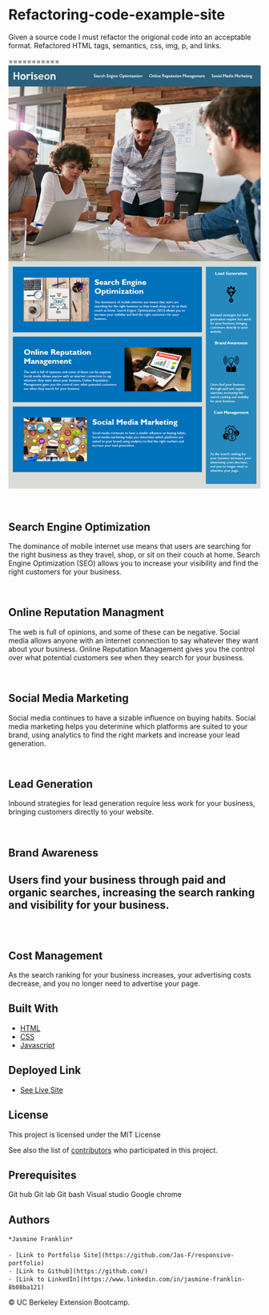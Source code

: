# Refactoring-code-example-site

Given a source code I must refactor the origional code into an acceptable format. Refactored HTML tags, semantics, css, img, p, and links.

===========
![Image](/assets/images/Screenshot.png)

<br>

<h2>Search Engine Optimization</h2>

<P> The dominance of mobile internet use means that users are searching for the right business as they travel, shop, or sit on their couch at home. Search Engine Optimization (SEO) allows you to increase your visibility and find the right customers for your business.
</p>

<br>

<h2> Online Reputation Managment</h2>

<p> The web is full of opinions, and some of these can be negative. Social media allows anyone with an internet connection to say whatever they want about your business. Online Reputation Management gives you the control over what potential customers see when they search for your business.</p>

<br>

<h2> Social Media Marketing</h2>

<p> Social media continues to have a sizable influence on buying habits. Social media marketing helps you determine which platforms are suited to your brand, using analytics to find the right markets and increase your lead generation.</p>

<br>

<h2>Lead Generation</h2>

<p>Inbound strategies for lead generation require less work for your business, bringing customers directly to your website.</p>

<br>

<h2> Brand Awareness <h2>

<p>Users find your business through paid and organic searches, increasing the search ranking and visibility for your business.</p>

<br>

<h2>Cost Management</h2>

<p>As the search ranking for your business increases, your advertising costs decrease, and you no longer need to advertise your page.</p

<br>

## Built With

* [HTML](https://developer.mozilla.org/en-US/docs/Web/HTML)
* [CSS](https://developer.mozilla.org/en-US/docs/Web/CSS)
* [Javascript](https://developer.mozilla.org/en-US/docs/Web/JavaScript)

## Deployed Link

* [See Live Site](https://jas-f.github.io/Refactoring-example-site/)

## License

This project is licensed under the MIT License 

See also the list of [contributors](https://github.com/your/project/contributors) who participated in this project.

## Prerequisites

Git hub
Git lab
Git bash
Visual studio
Google chrome
## Authors

```
*Jasmine Franklin* 

- [Link to Portfolio Site](https://github.com/Jas-F/responsive-portfolio)
- [Link to Github](https://github.com/)
- [Link to LinkedIn](https://www.linkedin.com/in/jasmine-franklin-8b08ba121)
```
<p>&copy; UC Berkeley Extension Bootcamp.</p>


